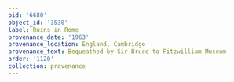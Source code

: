 ```yaml
---
pid: '6680'
object_id: '3530'
label: Ruins in Rome
provenance_date: '1963'
provenance_location: England, Cambridge
provenance_text: Bequeathed by Sir Bruce to Fitzwilliam Museum
order: '1120'
collection: provenance
---
```

